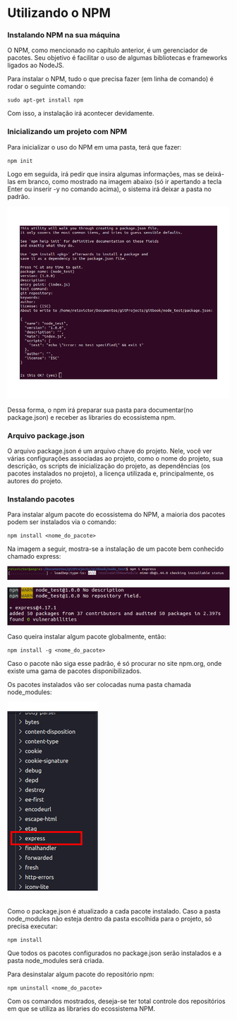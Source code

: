 # Utilizando o NPM

### Instalando NPM na sua máquina

O NPM, como mencionado no capítulo anterior, é um gerenciador de pacotes. Seu objetivo é facilitar o uso de algumas bibliotecas e frameworks ligados ao NodeJS.  


Para instalar o NPM, tudo o que precisa fazer \(em linha de comando\) é rodar o seguinte comando:

```text
sudo apt-get install npm

```

Com isso, a instalação irá acontecer devidamente.  


### Inicializando um projeto com NPM

Para inicializar o uso do NPM em uma pasta, terá que fazer:

```text
npm init
```

Logo em seguida, irá pedir que insira algumas informações, mas se deixá-las em branco, como mostrado na imagem abaixo \(só ir apertando a tecla Enter ou inserir -y no comando acima\), o sistema irá deixar a pasta no padrão.  


![](../../.gitbook/assets/npm_init.png)

Dessa forma, o npm irá preparar sua pasta para documentar\(no package.json\) e receber as libraries do ecossistema npm.  


### Arquivo package.json

O arquivo package.json é um arquivo chave do projeto. Nele, você ver várias configurações associadas ao projeto, como o nome do projeto, sua descrição, os scripts de inicialização do projeto, as dependências \(os pacotes instalados no projeto\), a licença utilizada e, principalmente, os autores do projeto.

### Instalando pacotes

Para instalar algum pacote do ecossistema do NPM, a maioria dos pacotes podem ser instalados via o comando:  


```text
npm install <nome_do_pacote>
```

Na imagem a seguir, mostra-se a instalação de um pacote bem conhecido chamado express:

![Instalando um pacote](../../.gitbook/assets/installing.png)

![Pacote instalado](../../.gitbook/assets/installed.png)

Caso queira instalar algum pacote globalmente, então:

```text
npm install -g <nome_do_pacote>
```

Caso o pacote não siga esse padrão, é só procurar no site npm.org, onde existe uma gama de pacotes disponibilizados.  


Os pacotes instalados vão ser colocadas numa pasta chamada node\_modules:  


![O pacote instalado na pasta node\_modules](../../.gitbook/assets/node_mod_dir.png)

Como o package.json é atualizado a cada pacote instalado. Caso a pasta node\_modules não esteja dentro da pasta escolhida para o projeto, só precisa executar:

```text
npm install
```

Que todos os pacotes configurados no package.json serão instalados e a pasta node\_modules será criada.

Para desinstalar algum pacote do repositório npm:

```text
npm uninstall <nome_do_pacote>
```

Com os comandos mostrados, deseja-se ter total controle dos repositórios em que se utiliza as libraries do ecossistema NPM. 

